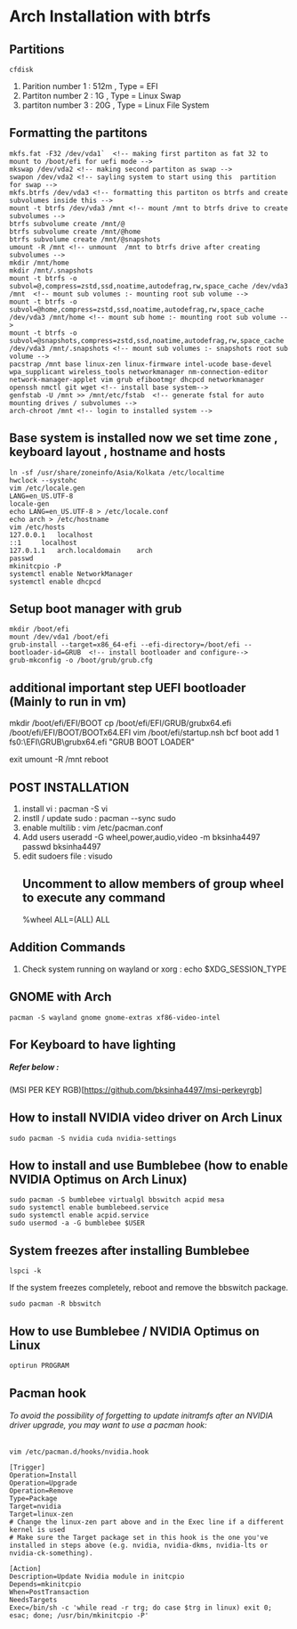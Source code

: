 # Arch Installation with btrfs
## Partitions
`cfdisk`
1. Parition number 1 : 512m , Type = EFI
2. Partiton number 2 : 1G , Type = Linux Swap
3. partiton number 3 : 20G , Type = Linux File System
## Formatting the partitons
```
mkfs.fat -F32 /dev/vda1`  <!-- making first partiton as fat 32 to mount to /boot/efi for uefi mode -->
mkswap /dev/vda2 <!-- making second partiton as swap -->
swapon /dev/vda2 <!-- sayling system to start using this  partition for swap -->
mkfs.btrfs /dev/vda3 <!-- formatting this partiton os btrfs and create subvolumes inside this -->
mount -t btrfs /dev/vda3 /mnt <!-- mount /mnt to btrfs drive to create subvolumes -->
btrfs subvolume create /mnt/@
btrfs subvolume create /mnt/@home
btrfs subvolume create /mnt/@snapshots
umount -R /mnt <!-- unmount  /mnt to btrfs drive after creating subvolumes -->
mkdir /mnt/home
mkdir /mnt/.snapshots
mount -t btrfs -o subvol=@,compress=zstd,ssd,noatime,autodefrag,rw,space_cache /dev/vda3 /mnt  <!-- mount sub volumes :- mounting root sub volume -->
mount -t btrfs -o subvol=@home,compress=zstd,ssd,noatime,autodefrag,rw,space_cache /dev/vda3 /mnt/home <!-- mount sub home :- mounting root sub volume -->
mount -t btrfs -o subvol=@snapshots,compress=zstd,ssd,noatime,autodefrag,rw,space_cache /dev/vda3 /mnt/.snapshots <!-- mount sub volumes :- snapshots root sub volume -->
pacstrap /mnt base linux-zen linux-firmware intel-ucode base-devel wpa_supplicant wireless_tools networkmanager nm-connection-editor network-manager-applet vim grub efibootmgr dhcpcd networkmanager openssh nmctl git wget <!-- install base system-->
genfstab -U /mnt >> /mnt/etc/fstab  <!-- generate fstal for auto mounting drives / subvolumes -->
arch-chroot /mnt <!-- login to installed system -->
```
## Base system is installed now we set time zone , keyboard layout , hostname and hosts
```
ln -sf /usr/share/zoneinfo/Asia/Kolkata /etc/localtime
hwclock --systohc
vim /etc/locale.gen
LANG=en_US.UTF-8
locale-gen
echo LANG=en_US.UTF-8 > /etc/locale.conf
echo arch > /etc/hostname
vim /etc/hosts
127.0.0.1	localhost
::1		localhost
127.0.1.1	arch.localdomain	arch
passwd
mkinitcpio -P
systemctl enable NetworkManager
systemctl enable dhcpcd
```
## Setup boot manager with grub
```
mkdir /boot/efi
mount /dev/vda1 /boot/efi
grub-install --target=x86_64-efi --efi-directory=/boot/efi --bootloader-id=GRUB  <!-- install bootloader and configure-->
grub-mkconfig -o /boot/grub/grub.cfg
```

## additional important step  UEFI bootloader (Mainly to run in vm)
<!-- if EFI partiton is mounted at /boot/efi -->
mkdir /boot/efi/EFI/BOOT
cp /boot/efi/EFI/GRUB/grubx64.efi /boot/efi/EFI/BOOT/BOOTx64.EFI
vim /boot/efi/startup.nsh
bcf boot add 1 fs0:\EFI\GRUB\grubx64.efi "GRUB BOOT LOADER"

exit
umount -R /mnt
reboot

## POST INSTALLATION
1. install vi : pacman -S vi
2. instll / update sudo :  pacman --sync sudo
3. enable multilib : vim /etc/pacman.conf
4. Add users
	useradd -G wheel,power,audio,video -m bksinha4497
	passwd bksinha4497
5. edit sudoers file : visudo
	## Uncomment to allow members of group wheel to execute any command
	%wheel ALL=(ALL) ALL
## Addition Commands

1. Check system running on wayland or xorg : echo $XDG_SESSION_TYPE

## GNOME with Arch

`pacman -S wayland gnome gnome-extras xf86-video-intel`

## For Keyboard to have lighting

##### Refer below : 

(MSI PER KEY RGB)[https://github.com/bksinha4497/msi-perkeyrgb]


## How to install NVIDIA video driver on Arch Linux 

`sudo pacman -S nvidia cuda nvidia-settings`

## How to install and use Bumblebee (how to enable NVIDIA Optimus on Arch Linux)

```
sudo pacman -S bumblebee virtualgl bbswitch acpid mesa
sudo systemctl enable bumblebeed.service
sudo systemctl enable acpid.service
sudo usermod -a -G bumblebee $USER
```

## System freezes after installing Bumblebee

`lspci -k`

If the system freezes completely, reboot and remove the bbswitch package.

`sudo pacman -R bbswitch`

## How to use Bumblebee / NVIDIA Optimus on Linux

`optirun PROGRAM`

## Pacman hook
###### To avoid the possibility of forgetting to update initramfs after an NVIDIA driver upgrade, you may want to use a pacman hook:

`vim /etc/pacman.d/hooks/nvidia.hook`
```
[Trigger]
Operation=Install
Operation=Upgrade
Operation=Remove
Type=Package
Target=nvidia
Target=linux-zen
# Change the linux-zen part above and in the Exec line if a different kernel is used
# Make sure the Target package set in this hook is the one you've installed in steps above (e.g. nvidia, nvidia-dkms, nvidia-lts or nvidia-ck-something).

[Action]
Description=Update Nvidia module in initcpio
Depends=mkinitcpio
When=PostTransaction
NeedsTargets
Exec=/bin/sh -c 'while read -r trg; do case $trg in linux) exit 0; esac; done; /usr/bin/mkinitcpio -P'
```
